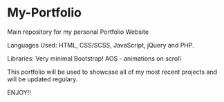 # My-Portfolio
Main repository for my personal Portfolio Website

Languages Used: 
HTML, CSS/SCSS, JavaScript, jQuery and PHP.

Libraries:
Very minimal Bootstrap!
AOS - animations on scroll

This portfolio will be used to showcase all of my most recent projects and will be updated regulary.


ENJOY!!
